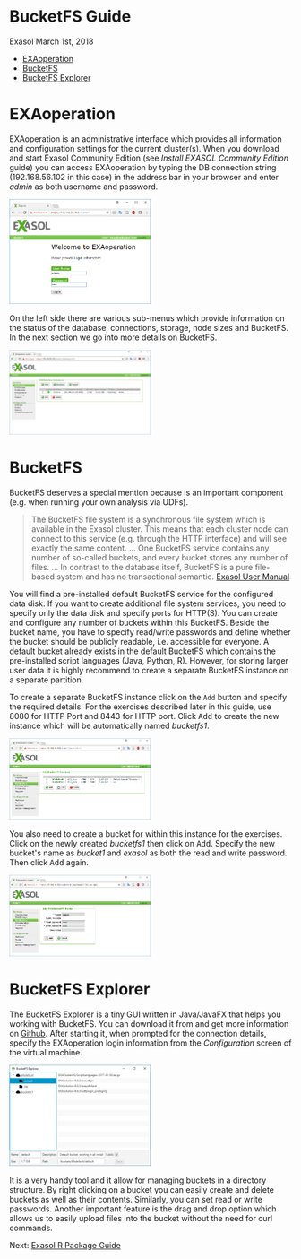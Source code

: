 BucketFS Guide
================
Exasol
March 1st, 2018

-   [EXAoperation](#exaoperation)
-   [BucketFS](#bucketfs)
-   [BucketFS Explorer](#bucketfs-explorer)

EXAoperation
============

EXAoperation is an administrative interface which provides all information and configuration settings for the current cluster(s). When you download and start Exasol Community Edition (see *Install EXASOL Community Edition* guide) you can access EXAoperation by typing the DB connection string (192.168.56.102 in this case) in the address bar in your browser and enter *admin* as both username and password.

<img src="screenshots/exa_operation.png" alt="EXAOperation" style="width:50.0%" />

On the left side there are various sub-menus which provide information on the status of the database, connections, storage, node sizes and BucketFS. In the next section we go into more details on BucketFS.

<img src="screenshots/exa_operation_0.png" alt="EXAoperation" style="width:50.0%" />

BucketFS
========

BucketFS deserves a special mention because is an important component (e.g. when running your own analysis via UDFs).

> The BucketFS file system is a synchronous file system which is available in the Exasol cluster. This means that each cluster node can connect to this service (e.g. through the HTTP interface) and will see exactly the same content. ... One BucketFS service contains any number of so-called buckets, and every bucket stores any number of files. ... In contrast to the database itself, BucketFS is a pure file-based system and has no transactional semantic. [Exasol User Manual](https://www.exasol.com/portal/display/DOC/User+Manual+6.0?preview=/20056178/22521581/EXASOL_User_Manual-6.0.5-en.pdf)

You will find a pre-installed default BucketFS service for the configured data disk. If you want to create additional file system services, you need to specify only the data disk and specify ports for HTTP(S). You can create and configure any number of buckets within this BucketFS. Beside the bucket name, you have to specify read/write passwords and define whether the bucket should be publicly readable, i.e. accessible for everyone. A default bucket already exists in the default BucketFS which contains the pre-installed script languages (Java, Python, R). However, for storing larger user data it is highly recommend to create a separate BucketFS instance on a separate partition.

To create a separate BucketFS instance click on the `Add` button and specify the required details. For the exercises described later in this guide, use 8080 for HTTP Port and 8443 for HTTP port. Click <kbd>Add</kbd> to create the new instance which will be automatically named *bucketfs1*.

<img src="screenshots/exa_operation_1.png" alt="BucketFS" style="width:50.0%" />

You also need to create a bucket for within this instance for the exercises. Click on the newly created *bucketfs1* then click on <kbd>Add</kbd>. Specify the new bucket's name as *bucket1* and *exasol* as both the read and write password. Then click <kbd>Add</kbd> again.

<img src="screenshots/exa_operation_3.png" alt="BucketFS" style="width:50.0%" />

BucketFS Explorer
=================

The BucketFS Explorer is a tiny GUI written in Java/JavaFX that helps you working with BucketFS. You can download it from and get more information on [Github](https://github.com/EXASOL/bucketfs-explorer). After starting it, when prompted for the connection details, specify the EXAoperation login information from the *Configuration* screen of the virtual machine.

<img src="screenshots/bucketfs_langs.png" alt="BucketFS Explorer" style="width:50.0%" />

It is a very handy tool and it allow for managing buckets in a directory structure. By right clicking on a bucket you can easily create and delete buckets as well as their contents. Similarly, you can set read or write passwords. Another important feature is the drag and drop option which allows us to easily upload files into the bucket without the need for curl commands.

Next: [Exasol R Package Guide](03_exasol_r_package.md)
